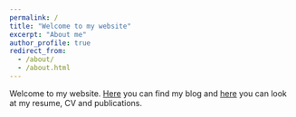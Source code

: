 ```yaml
---
permalink: /
title: "Welcome to my website"
excerpt: "About me"
author_profile: true
redirect_from: 
  - /about/
  - /about.html
---
```


Welcome to my website. [Here](https://kochal.github.io/year-archive/) you can find my blog and [here](https://kochal.github.io/resume/) you can look at my resume, CV and publications. 
